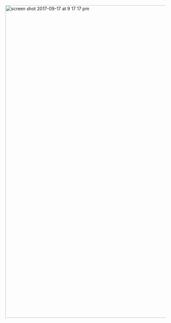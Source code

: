 

<img width="982" alt="screen shot 2017-09-17 at 9 17 17 pm" src="https://user-images.githubusercontent.com/26241261/30529003-a21afa12-9bed-11e7-969d-eff92c2e0d1f.png">






